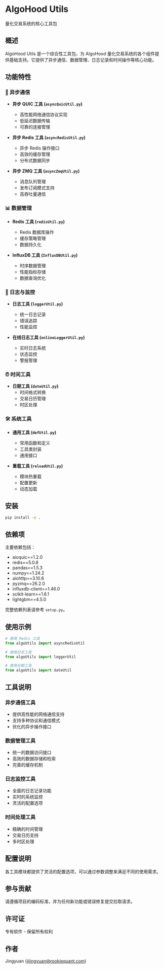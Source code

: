 # AlgoHood Utils

量化交易系统的核心工具包

## 概述

AlgoHood Utils 是一个综合性工具包，为 AlgoHood 量化交易系统的各个组件提供基础支持。它提供了异步通信、数据管理、日志记录和时间操作等核心功能。

## 功能特性

### 🔄 异步通信
- **异步 QUIC 工具 (`asyncQuicUtil.py`)**
  - 高性能网络通信协议实现
  - 低延迟数据传输
  - 可靠的连接管理

- **异步 Redis 工具 (`asyncRedisUtil.py`)**
  - 异步 Redis 操作接口
  - 高效的缓存管理
  - 分布式数据同步

- **异步 ZMQ 工具 (`asyncZmqUtil.py`)**
  - 消息队列管理
  - 发布订阅模式支持
  - 高吞吐量通信

### 📊 数据管理
- **Redis 工具 (`redisUtil.py`)**
  - Redis 数据库操作
  - 缓存策略管理
  - 数据持久化

- **InfluxDB 工具 (`InfluxDBUtil.py`)**
  - 时序数据管理
  - 性能指标存储
  - 数据查询优化

### 📝 日志与监控
- **日志工具 (`loggerUtil.py`)**
  - 统一日志记录
  - 错误追踪
  - 性能监控

- **在线日志工具 (`onlineLoggerUtil.py`)**
  - 实时日志系统
  - 状态监控
  - 警报管理

### ⏰ 时间工具
- **日期工具 (`dateUtil.py`)**
  - 时间格式转换
  - 交易日历管理
  - 时区处理

### 🛠 系统工具
- **通用工具 (`defUtil.py`)**
  - 常用函数和定义
  - 工具类封装
  - 通用接口

- **重载工具 (`reloadUtil.py`)**
  - 模块热重载
  - 配置更新
  - 动态加载

## 安装

```bash
pip install -e .
```

## 依赖项

主要依赖包括：
- aioquic==1.2.0
- redis==5.0.8
- pandas==1.5.3
- numpy==1.24.2
- aiohttp==3.10.6
- pyzmq==26.2.0
- influxdb-client==1.46.0
- scikit-learn==1.6.1
- lightgbm==4.5.0

完整依赖列表请参考 `setup.py`。

## 使用示例

```python
# 使用 Redis 工具
from algoUtils import asyncRedisUtil

# 使用日志工具
from algoUtils import loggerUtil

# 使用日期工具
from algoUtils import dateUtil
```

## 工具说明

### 异步通信工具
- 提供高性能的网络通信支持
- 支持多种协议和通信模式
- 优化的异步操作接口

### 数据管理工具
- 统一的数据访问接口
- 高效的数据存储和检索
- 完善的缓存机制

### 日志监控工具
- 全面的日志记录功能
- 实时的系统监控
- 灵活的配置选项

### 时间处理工具
- 精确的时间管理
- 交易日历支持
- 多时区处理

## 配置说明

各工具模块都提供了灵活的配置选项，可以通过参数调整来满足不同的使用需求。

## 参与贡献

请遵循项目的编码标准，并为任何新功能或错误修复提交拉取请求。

## 许可证

专有软件 - 保留所有权利

## 作者

Jingyuan (jijingyuan@rookiequant.com) 